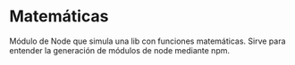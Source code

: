 # Matemáticas

Módulo de Node que simula una lib con funciones matemáticas. Sirve para entender la generación de módulos de node mediante npm.
